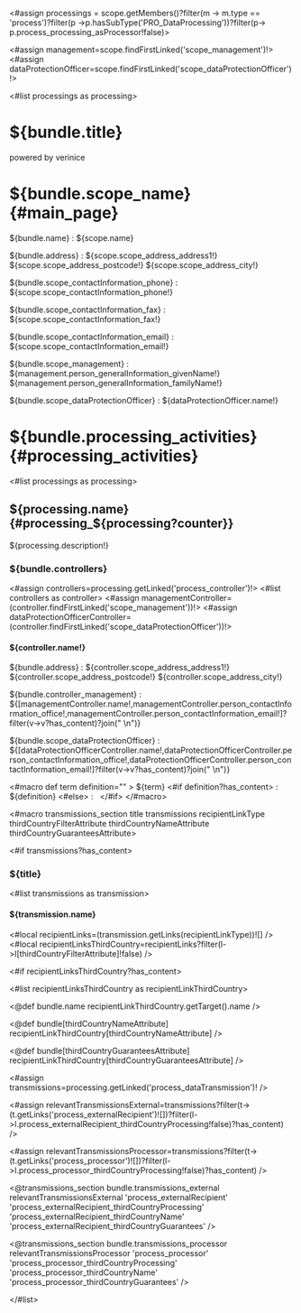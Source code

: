 <#assign processings = scope.getMembers()?filter(m -> m.type == 'process')?filter(p ->p.hasSubType('PRO_DataProcessing'))?filter(p-> p.process_processing_asProcessor!false)>

<#assign management=scope.findFirstLinked('scope_management')!>
<#assign dataProtectionOfficer=scope.findFirstLinked('scope_dataProtectionOfficer')!>

<style>
<#include "styles/default.css">
.scopeinfo {
  padding-top: 2mm;
}
dt {
  font-weight: 600;
}
.scopeinfo dd {
  padding-bottom: 2mm;
}
.processinfo h3 {
  page-break-after: avoid;
}
.processinfo dl {
  padding-left: 4mm;
}

.transmissioninfo {
  page-break-inside: avoid;
}

.transmissioninfo dl {
  padding-bottom: 2mm;
}
</style>

<bookmarks>
  <bookmark name="${bundle.scope_name}" href="#main_page"/>
  <bookmark name="${bundle.processing_activities}" href="#processing_activities">
<#list processings as processing>
    <bookmark name="${processing.name}" href="#processing_${processing?counter}"/>
</#list>
  </bookmark>
</bookmarks>

<div class="cover">
<h1>${bundle.title}</h1>
<p>powered by verinice</p>
</div>

# ${bundle.scope_name}{#main_page}

<div class="scopeinfo">

${bundle.name}
: ${scope.name}

${bundle.address}
: ${scope.scope_address_address1!}  
${scope.scope_address_postcode!} ${scope.scope_address_city!}

${bundle.scope_contactInformation_phone}
: ${scope.scope_contactInformation_phone!}

${bundle.scope_contactInformation_fax}
: ${scope.scope_contactInformation_fax!}

${bundle.scope_contactInformation_email}
: ${scope.scope_contactInformation_email!}

${bundle.scope_management}
: ${management.person_generalInformation_givenName!} ${management.person_generalInformation_familyName!}

${bundle.scope_dataProtectionOfficer}
: ${dataProtectionOfficer.name!}

</div>

<div class="pagebreak"/>

# ${bundle.processing_activities}{#processing_activities}

<#list processings as processing>

<div class="processinfo">

## ${processing.name} {#processing_${processing?counter}}

${processing.description!}


### ${bundle.controllers}

<#assign controllers=processing.getLinked('process_controller')!>
<#list controllers as controller>
<#assign managementController=(controller.findFirstLinked('scope_management'))!>
<#assign dataProtectionOfficerController=(controller.findFirstLinked('scope_dataProtectionOfficer'))!>

<div class="controllerinfo">

#### ${controller.name!}

${bundle.address}
: ${controller.scope_address_address1!}  
${controller.scope_address_postcode!} ${controller.scope_address_city!}

${bundle.controller_management}
: ${[managementController.name!,managementController.person_contactInformation_office!,managementController.person_contactInformation_email!]?filter(v->v?has_content)?join("  \n")}

${bundle.scope_dataProtectionOfficer}
: ${[dataProtectionOfficerController.name!,dataProtectionOfficerController.person_contactInformation_office!,dataProtectionOfficerController.person_contactInformation_email!]?filter(v->v?has_content)?join("  \n")}

</div>

<#macro def term definition="" >
${term}
<#if definition?has_content>
: ${definition}
<#else>
: &nbsp;
</#if>
</#macro>

<#macro transmissions_section title transmissions recipientLinkType thirdCountryFilterAttribute thirdCountryNameAttribute thirdCountryGuaranteesAttribute>

<#if transmissions?has_content>

### ${title}

<#list transmissions as transmission>

<div class="transmissioninfo">

#### ${transmission.name}

<#local recipientLinks=(transmission.getLinks(recipientLinkType))![] />
<#local recipientLinksThirdCountry=recipientLinks?filter(l->l[thirdCountryFilterAttribute]!false) />

<#if recipientLinksThirdCountry?has_content>

<#list recipientLinksThirdCountry as recipientLinkThirdCountry>
<div class="recipientinfo">

<@def bundle.name recipientLinkThirdCountry.getTarget().name />

<@def bundle[thirdCountryNameAttribute] recipientLinkThirdCountry[thirdCountryNameAttribute] />

<@def bundle[thirdCountryGuaranteesAttribute] recipientLinkThirdCountry[thirdCountryGuaranteesAttribute] />

</div>
</#list>
</#if>
</div>
</#list>
</#if>
</#macro>

<#assign transmissions=processing.getLinked('process_dataTransmission')! />

<#assign relevantTransmissionsExternal=transmissions?filter(t-> 
  (t.getLinks('process_externalRecipient')![])?filter(l->l.process_externalRecipient_thirdCountryProcessing!false)?has_content) />

<#assign relevantTransmissionsProcessor=transmissions?filter(t-> 
  (t.getLinks('process_processor')![])?filter(l->l.process_processor_thirdCountryProcessing!false)?has_content) />

<@transmissions_section 
  bundle.transmissions_external
  relevantTransmissionsExternal
  'process_externalRecipient'
  'process_externalRecipient_thirdCountryProcessing'
  'process_externalRecipient_thirdCountryName'
  'process_externalRecipient_thirdCountryGuarantees' />

<@transmissions_section 
  bundle.transmissions_processor
  relevantTransmissionsProcessor
  'process_processor'
  'process_processor_thirdCountryProcessing'
  'process_processor_thirdCountryName'
  'process_processor_thirdCountryGuarantees' />

</#list>
</div>
</#list>